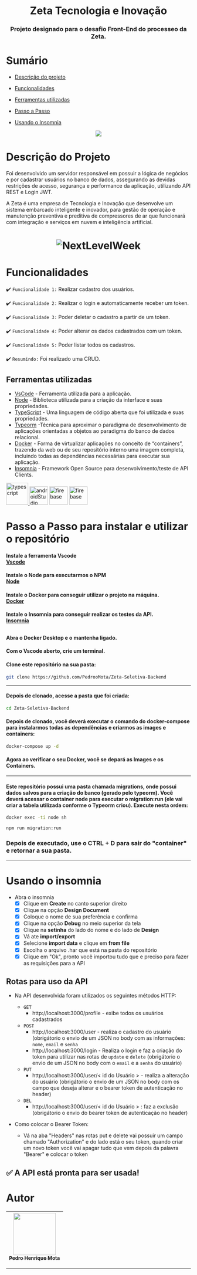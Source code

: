 <h1 align="center"> Zeta Tecnologia e Inovação </h1>
<h3 align="center"> Projeto designado para o desafio Front-End do processeo da Zeta. </h3>

# Sumário

- [Descrição do projeto](#descrição-do-projeto)

- [Funcionalidades](#funcionalidades)

- [Ferramentas utilizadas](#ferramentas-utilizadas)

- [Passo a Passo](#passo-a-passo-para-instalar-e-utilizar-o-repositório)

- [Usando o Insomnia](#usando-o-insomnia)


<p align="center">
<img src="http://img.shields.io/static/v1?label=STATUS&message=PROJETO%20FINALIZADO&color=GREEN&style=for-the-badge"/>
</p>

# Descrição do Projeto
Foi desenvolvido um servidor responsável em possuir a lógica de negócios e por cadastrar usuários no banco de dados, assegurando as devidas restrições de acesso, segurança e performance da aplicação, utilizando API REST e Login JWT.

A Zeta é uma empresa de Tecnologia e Inovação que desenvolve um sistema embarcado inteligente e inovador, para gestão de operação e manutenção preventiva e preditiva de compressores de ar que funcionará com integração e serviços em nuvem e inteligência artificial.

<h1 align="center">
  <img alt="NextLevelWeek" title="#NextLevelWeek" src="https://user-images.githubusercontent.com/15229355/58760902-6cb86080-853e-11e9-91e2-afb66f77e8cb.png" />
</h1>


# Funcionalidades

:heavy_check_mark: `Funcionalidade 1:` Realizar cadastro dos usuários.

:heavy_check_mark: `Funcionalidade 2:` Realizar o login e automaticamente receber um token.

:heavy_check_mark: `Funcionalidade 3:` Poder deletar o cadastro a partir de um token.

:heavy_check_mark: `Funcionalidade 4:` Poder alterar os dados cadastrados com um token.

:heavy_check_mark: `Funcionalidade 5:` Poder listar todos os cadastros.

:heavy_check_mark: `Resumindo:` Foi realizado uma CRUD.

###

## Ferramentas utilizadas

- [VsCode](https://code.visualstudio.com/) - Ferramenta utilizada para a aplicação.
- [Node](https://pt-br.reactjs.org/) - Biblioteca utilizada para a criação da interface e suas propriedades.
- [TypeScript](https://www.typescriptlang.org/) - Uma linguagem de código aberta que foi utilizada e suas propriedades.
- [Typeorm](https://typeorm.io/) -Técnica para aproximar o paradigma de desenvolvimento de aplicações orientadas a objetos ao paradigma do banco de dados relacional.
- [Docker](https://www.docker.com/) -  Forma de virtualizar aplicações no conceito de “containers”, trazendo da web ou de seu repositório interno uma imagem completa, incluindo todas as dependências necessárias para executar sua aplicação.
- [Insomnia](https://insomnia.rest/download) - Framework Open Source para desenvolvimento/teste de API Clients.

<a href="https://www.java.com" target="_blank"><img src="https://cdn.jsdelivr.net/gh/devicons/devicon/icons/nodejs/nodejs-original-wordmark.svg" alt="typescript" width="60" height="60"/> </a> <a href="https://developer.android.com/studio" target="_blank"> <img src="https://cdn.jsdelivr.net/gh/devicons/devicon/icons/typescript/typescript-original.svg" alt="androidStudio" width="50" height="50"/></a> <a target="_blank"><img src="https://cdn.jsdelivr.net/gh/devicons/devicon/icons/docker/docker-original.svg" alt="firebase" width="50" height="50"/></a> <a target="_blank"><img src="https://cdn.jsdelivr.net/gh/devicons/devicon/icons/vscode/vscode-original.svg" alt="firebase" width="50" height="50"/> </a>


###

# Passo a Passo para instalar e utilizar o repositório

#### **Instale a ferramenta Vscode** <br> **<a target="_blank" href="https://code.visualstudio.com/">Vscode</a>**
#### **Instale o Node para executarmos o NPM** <br> **<a target="_blank" href="https://opensource.com/article/20/1/react-javascript-frameworks">Node</a>** 
#### **Instale o Docker para conseguir utilizar o projeto na máquina.** <br> **<a target="_blank" href="https://www.docker.com/">Docker</a>**
#### **Instale o Insomnia para conseguir realizar os testes da API.** <br> **<a target="_blank" href="https://insomnia.rest/download">Insomnia</a>**

##

#### Abra o Docker Desktop e o mantenha ligado.
#### Com o Vscode aberto, crie um terminal.

#### Clone este repositório na sua pasta:

```sh
git clone https://github.com/PedrooMota/Zeta-Seletiva-Backend
```
<hr>

#### Depois de clonado, acesse a pasta que foi criada:

```sh
cd Zeta-Seletiva-Backend
```

#### Depois de clonado, você deverá executar o comando do **docker-compose** para instalarmos todas as dependências e criarmos as images e containers:

```sh
docker-compose up -d
```
#### Agora ao verificar o seu Docker, você se depará as Images e os Containers.
<hr>

#### Este repositório possui uma pasta chamada **migrations**, onde possui dados salvos para a criação do banco (gerado pelo **typeorm**). Você deverá acessar o container **node** para executar o **migration:run** (ele vai criar a tabela utilizada conforme o Typeorm criou). Execute nesta ordem:

```sh
docker exec -ti node sh
```
```sh
npm run migration:run
```
### Depois de executado, use o <b>CTRL + D</b> para sair do "container" e retornar a sua pasta.
<hr>

# Usando o insomnia

- Abra o insomnia
  - [x] Clique em **Create** no canto superior direito
  - [x] Clique na opção **Design Document**
  - [x] Coloque o nome de sua preferência e confirma
  - [x] Clique na opção **Debug** no meio superior da tela
  - [x] Clique na **setinha** do lado do nome e do lado de **Design**
  - [x] Vá ate **import/export**
  - [x] Selecione **import data** e clique em **from file**
  - [x] Escolha o arquivo .har que está na pasta do repositório
  - [x] Clique em "Ok", pronto você importou tudo que e preciso para fazer as requisições para a API

## Rotas para uso da API

- Na API desenvolvida foram utilizados os seguintes métodos HTTP:
  - `GET`
    -  http://localhost:3000/profile - exibe todos os usuários cadastrados
  - `POST`
    - http://localhost:3000/user - realiza o cadastro do usuário (obrigátorio o envio de um JSON no body com as informações: `nome`, `email` e `senha`
    - http://localhost:3000/login - Realiza o login e faz a criação do token para utilizar nas rotas de `update` e `delete` (obrigátorio o envio de um JSON no body com o `email` e a `senha` do usuário)
  - `PUT`
    - http://localhost:3000/user/< id do Usuário > - realiza a alteração do usuário (obrigátorio o envio de um JSON no body com os campo que deseja alterar e o bearer token de autenticação no header)
  - `DEL`
    - http://localhost:3000/user/< id do Usuário > : faz a exclusão (obrigátorio o envio do bearer token de autenticação no header)

- Como colocar o Bearer Token:
  - Vá na aba "Headers" nas rotas put e delete vai possuir um campo chamado "Authorization" e do lado está o seu token, quando criar um novo token você vai apagar tudo que vem depois da palavra "Bearer" e colocar o token
  
## :white_check_mark: A API está pronta para ser usada!

# Autor

| [<img src="https://user-images.githubusercontent.com/83295376/222512397-67011e82-9133-4b39-bb09-dccd5d394baf.png" width=115><br><sub>Pedro Henrique Mota</sub>](https://github.com/camilafernanda) | 
| :---: | 

<hr>



